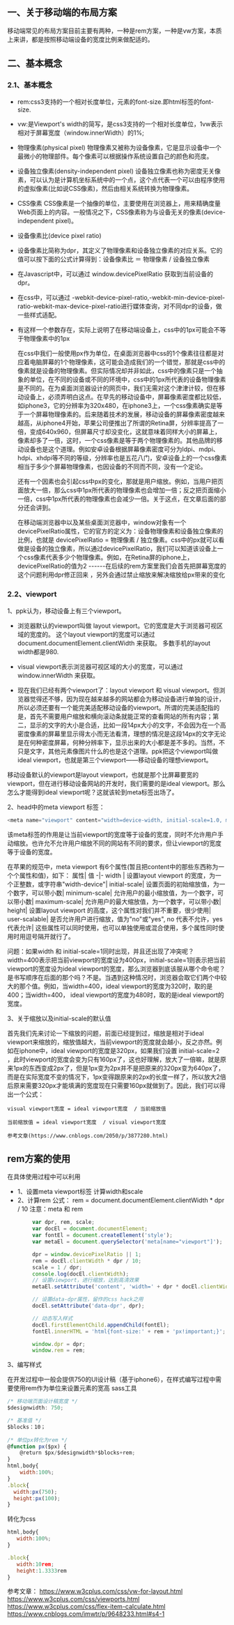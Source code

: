 ## 一、关于移动端的布局方案
移动端常见的布局方案目前主要有两种，一种是rem方案，一种是vw方案，本质上来讲，都是按照移动端设备的宽度比例来做配适的。

## 二、基本概念

### 2.1、基本概念
* rem:css3支持的一个相对长度单位，元素的font-size.即html标签的font-size. 

* vw:是Viewport's width的简写，是css3支持的一个相对长度单位，1vw表示相对于屏幕宽度（window.innerWidth）的1%;

* 物理像素(physical pixel)
物理像素又被称为设备像素，它是显示设备中一个最微小的物理部件。每个像素可以根据操作系统设置自己的颜色和亮度。

* 设备独立像素(density-independent pixel)
设备独立像素也称为密度无关像素，可以认为是计算机坐标系统中的一个点，这个点代表一个可以由程序使用的虚拟像素(比如说CSS像素)，然后由相关系统转换为物理像素。

* CSS像素
CSS像素是一个抽像的单位，主要使用在浏览器上，用来精确度量Web页面上的内容。一般情况之下，CSS像素称为与设备无关的像素(device-independent pixel)。

* 设备像素比(device pixel ratio)
+ 设备像素比简称为dpr，其定义了物理像素和设备独立像素的对应关系。它的值可以按下面的公式计算得到：设备像素比 ＝ 物理像素 / 设备独立像素
+ 在Javascript中，可以通过 window.devicePixelRatio 获取到当前设备的dpr。
+ 在css中，可以通过 -webkit-device-pixel-ratio,-webkit-min-device-pixel-ratio-webkit-max-device-pixel-ratio进行媒体查询，对不同dpr的设备，做一些样式适配。
+ 有这样一个参数存在，实际上说明了在移动端设备上，css中的1px可能会不等于物理像素中的1px

    在css中我们一般使用px作为单位，在桌面浏览器中css的1个像素往往都是对应着电脑屏幕的1个物理像素，这可能会造成我们的一个错觉，那就是css中的像素就是设备的物理像素。但实际情况却并非如此，css中的像素只是一个抽象的单位，在不同的设备或不同的环境中，css中的1px所代表的设备物理像素是不同的。在为桌面浏览器设计的网页中，我们无需对这个津津计较，但在移动设备上，必须弄明白这点。在早先的移动设备中，屏幕像素密度都比较低，如iphone3，它的分辨率为320x480，在iphone3上，一个css像素确实是等于一个屏幕物理像素的。后来随着技术的发展，移动设备的屏幕像素密度越来越高，从iphone4开始，苹果公司便推出了所谓的Retina屏，分辨率提高了一倍，变成640x960，但屏幕尺寸却没变化，这就意味着同样大小的屏幕上，像素却多了一倍，这时，一个css像素是等于两个物理像素的。其他品牌的移动设备也是这个道理。例如安卓设备根据屏幕像素密度可分为ldpi、mdpi、hdpi、xhdpi等不同的等级，分辨率也是五花八门，安卓设备上的一个css像素相当于多少个屏幕物理像素，也因设备的不同而不同，没有一个定论。
                                
    还有一个因素也会引起css中px的变化，那就是用户缩放。例如，当用户把页面放大一倍，那么css中1px所代表的物理像素也会增加一倍；反之把页面缩小一倍，css中1px所代表的物理像素也会减少一倍。关于这点，在文章后面的部分还会讲到。

    在移动端浏览器中以及某些桌面浏览器中，window对象有一个devicePixelRatio属性，它的官方的定义为：设备物理像素和设备独立像素的比例，也就是 devicePixelRatio = 物理像素 / 独立像素。css中的px就可以看做是设备的独立像素，所以通过devicePixelRatio，我们可以知道该设备上一个css像素代表多少个物理像素。例如，在Retina屏的iphone上，devicePixelRatio的值为2
                   ------在后续的rem方案里我们会首先把屏幕宽度的这个问题利用dpr修正回来 ，另外会通过禁止缩放来解决缩放给px带来的变化
### 2.2、viewport
    
1、ppk认为，移动设备上有三个viewport。

* 浏览器默认的viewport叫做 layout viewport。它的宽度是大于浏览器可视区域的宽度的。
这个layout viewport的宽度可以通过 document.documentElement.clientWidth 来获取。
多数手机的layout width都是980.

* visual viewport表示浏览器可视区域的大小的宽度，可以通过window.innerWidth 来获取。

* 现在我们已经有两个viewport了：layout viewport 和 visual viewport。但浏览器觉得还不够，因为现在越来越多的网站都会为移动设备进行单独的设计，所以必须还要有一个能完美适配移动设备的viewport。所谓的完美适配指的是，首先不需要用户缩放和横向滚动条就能正常的查看网站的所有内容；第二，显示的文字的大小是合适，比如一段14px大小的文字，不会因为在一个高密度像素的屏幕里显示得太小而无法看清，理想的情况是这段14px的文字无论是在何种密度屏幕，何种分辨率下，显示出来的大小都是差不多的。当然，不只是文字，其他元素像图片什么的也是这个道理。ppk把这个viewport叫做 ideal viewport，也就是第三个viewport——移动设备的理想viewport。

移动设备默认的viewport是layout viewport，也就是那个比屏幕要宽的viewport，但在进行移动设备网站的开发时，我们需要的是ideal viewport。那么怎么才能得到ideal viewport呢？这就该轮到meta标签出场了。

2、head中的meta viewport 标签：
```javascript
<meta name="viewport" content="width=device-width, initial-scale=1.0, maximum-scale=1.0, user-scalable=0">
```
该meta标签的作用是让当前viewport的宽度等于设备的宽度，同时不允许用户手动缩放。也许允不允许用户缩放不同的网站有不同的要求，但让viewport的宽度等于设备的宽度。

在苹果的规范中，meta viewport 有6个属性(暂且把content中的那些东西称为一个个属性和值)，如下：
属性| 值
-|-
width | 设置layout viewport  的宽度，为一个正整数，或字符串"width-device"|
initial-scale|	设置页面的初始缩放值，为一个数字，可以带小数|
minimum-scale| 允许用户的最小缩放值，为一个数字，可以带小数|
maximum-scale|	允许用户的最大缩放值，为一个数字，可以带小数|
height|	设置layout viewport  的高度，这个属性对我们并不重要，很少使用|
user-scalable|	是否允许用户进行缩放，值为"no"或"yes", no 代表不允许，yes代表允许|
这些属性可以同时使用，也可以单独使用或混合使用，多个属性同时使用时用逗号隔开就行了。

问题：如果width 和 initial-scale=1同时出现，并且还出现了冲突呢？
width=400表示把当前viewport的宽度设为400px，initial-scale=1则表示把当前viewport的宽度设为ideal viewport的宽度，那么浏览器到底该服从哪个命令呢？是书写顺序在后面的那个吗？不是。当遇到这种情况时，浏览器会取它们两个中较大的那个值。例如，当width=400，ideal viewport的宽度为320时，取的是400；当width=400， ideal viewport的宽度为480时，取的是ideal viewport的宽度。 


3、关于缩放以及initial-scale的默认值

首先我们先来讨论一下缩放的问题，前面已经提到过，缩放是相对于ideal viewport来缩放的，缩放值越大，当前viewport的宽度就会越小，反之亦然。例如在iphone中，ideal viewport的宽度是320px，如果我们设置 initial-scale=2 ，此时viewport的宽度会变为只有160px了，这也好理解，放大了一倍嘛，就是原来1px的东西变成2px了，但是1px变为2px并不是把原来的320px变为640px了，而是在实际宽度不变的情况下，1px变得跟原来的2px的长度一样了，所以放大2倍后原来需要320px才能填满的宽度现在只需要160px就做到了。因此，我们可以得出一个公式：

    visual viewport宽度 = ideal viewport宽度  / 当前缩放值

    当前缩放值 = ideal viewport宽度  / visual viewport宽度
  
    参考文章(https://www.cnblogs.com/2050/p/3877280.html)

## rem方案的使用

在具体使用过程中可以利用
 *  1、设置meta viewport标签 计算width和scale
 *  2、计算rem 
   公式：
   rem = document.documentElement.clientWidth * dpr / 10
注意：meta 和 rem 

```javascript
        var dpr, rem, scale;
        var docEl = document.documentElement;
        var fontEl = document.createElement('style');
        var metaEl = document.querySelector('meta[name="viewport"]');

        dpr = window.devicePixelRatio || 1;
        rem = docEl.clientWidth * dpr / 10;
        scale = 1 / dpr;
        console.log(docEl.clientWidth);
        // 设置viewport，进行缩放，达到高清效果
        metaEl.setAttribute('content', 'width=' + dpr * docEl.clientWidth + ',initial-scale=' + scale + ',maximum-scale=' + scale + ', minimum-scale=' + scale + ',user-scalable=no');

        // 设置data-dpr属性，留作的css hack之用
        docEl.setAttribute('data-dpr', dpr);

        // 动态写入样式
        docEl.firstElementChild.appendChild(fontEl);
        fontEl.innerHTML = 'html{font-size:' + rem + 'px!important;}';

        window.dpr = dpr;
        window.rem = rem;
```
3、编写样式

在开发过程中一般会提供750的UI设计稿（基于iphone6），在样式编写过程中需要使用rem作为单位来设置元素的宽高
  sass工具

```javascript
/* 移动端页面设计稿宽度 */
$designwidth: 750;

/* 基准值 */
$blocks：10；
 
/* 单位px转化为rem */
@function px($px) {
    @return $px/$designwidth*$blocks+rem;
}
html,body{
    width:100%;
}
.block{
  width:px(750);
  height:px(100);
}
```

转化为css

 ```javascript
html,body{
    width:100%;
}
 
.block{
    width:10rem;
    height:1.3333rem
}
```


参考文章：
    https://www.w3cplus.com/css/vw-for-layout.html
    https://www.w3cplus.com/css/viewports.html
    https://www.w3cplus.com/css/flex-item-calculate.html
    https://www.cnblogs.com/imwtr/p/9648233.html#s4-1

 